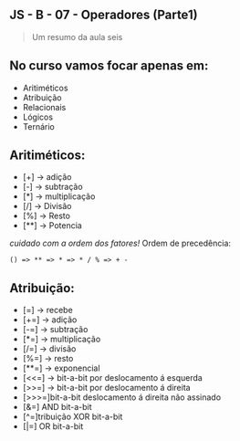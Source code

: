 ## JS - B - 07 - Operadores (Parte1) 
>Um resumo da aula seis
## No curso vamos focar apenas em:
 * Aritiméticos
 * Atribuição
 * Relacionais
 * Lógicos
 * Ternário

## Aritiméticos:
 * [+] -> adição
 * [-] -> subtração
 * [*] -> multiplicação
 * [/] -> Divisão
 * [%] -> Resto
 * [**] -> Potencia

 *cuidado com a ordem dos fatores!* 
  Ordem de precedência: 
   ```
   () => ** => * => * / % => + -
   ```
## Atribuição:
 * [=] -> recebe
 * [+=] -> adição
 * [-=] -> subtração
 * [*=] -> multiplicação
 * [/=] -> divisão
 * [%=] -> resto
 * [**=] -> exponencial
 * [<<=] -> bit-a-bit por deslocamento á esquerda
 * [>>=] -> bit-a-bit por deslocamento á direita
 * [>>>=]bit-a-bit deslocamento á direita não assinado
 * [&=] AND bit-a-bit
 * [^=]tribuição XOR bit-a-bit
 * [|=] OR bit-a-bit